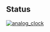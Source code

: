 ## Status

[![analog_clock](https://catalog.flipperzero.one/application/analog_clock/widget)](https://catalog.flipperzero.one/application/analog_clock/page)